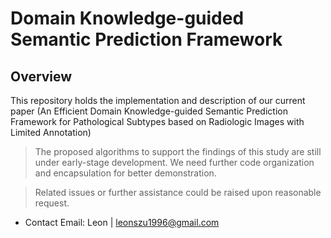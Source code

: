 # Domain Knowledge-guided Semantic Prediction Framework
## Overview

This repository holds the implementation and description of our current paper (An Efficient Domain Knowledge-guided Semantic Prediction Framework for Pathological Subtypes based on Radiologic Images with Limited Annotation)

> The proposed algorithms to support the findings of this study are still under early-stage development. We need further code organization and encapsulation for better demonstration.

> Related issues or further assistance could be raised upon reasonable request.

- Contact Email: Leon | leonszu1996@gmail.com



